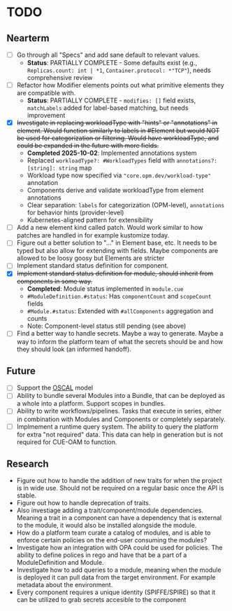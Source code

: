 # TODO

## Nearterm

- [ ] Go through all "Specs" and add sane default to relevant values.
  - **Status**: PARTIALLY COMPLETE - Some defaults exist (e.g., `Replicas.count: int | *1`, `Container.protocol: *"TCP"`), needs comprehensive review
- [ ] Refactor how Modifier elements points out what primitive elements they are compatible with.
  - **Status**: PARTIALLY COMPLETE - `modifies: []` field exists, `matchLabels` added for label-based matching, but needs improvement
- [x] ~~Investigate in replacing workloadType with "hints" or "annotations" in element. Would function similarly to labels in #Element but would NOT be used for categorization or filtering. Would have workloadType, and could be expanded in the future with more fields.~~
  - **Completed 2025-10-02**: Implemented annotations system
  - Replaced `workloadType?: #WorkloadTypes` field with `annotations?: [string]: string` map
  - Workload type now specified via `"core.opm.dev/workload-type"` annotation
  - Components derive and validate workloadType from element annotations
  - Clear separation: `labels` for categorization (OPM-level), `annotations` for behavior hints (provider-level)
  - Kubernetes-aligned pattern for extensibility
- [ ] Add a new element kind called patch. Would work similar to how patches are handled in for example kustomize today.
- [ ] Figure out a better solution to "..." in Element base, etc. It needs to be typed but also allow for extending with fields. Maybe components are allowed to be loosy goosy but Elements are stricter
- [ ] Implement standard status definition for component.
- [x] ~~Implement standard status definition for module, should inherit from components in some way.~~
  - **Completed**: Module status implemented in `module.cue`
  - `#ModuleDefinition.#status`: Has `componentCount` and `scopeCount` fields
  - `#Module.#status`: Extended with `#allComponents` aggregation and counts
  - Note: Component-level status still pending (see above)
- [ ] Find a better way to handle secrets. Maybe a way to generate. Maybe a way to inform the platform team of what the secrets should be and how they should look (an informed handoff).

## Future

- [ ] Support the [OSCAL](https://pages.nist.gov/OSCAL/) model
- [ ] Ability to bundle several Modules into a Bundle, that can be deployed as a whole into a platform. Support scopes in bundles.
- [ ] Ability to write workflows/pipelines. Tasks that execute in series, either in combination with Modules and Components or completely separately.
- [ ] Implmement a runtime query system. The ability to query the platform for extra "not required" data. This data can help in generation but is not required for CUE-OAM to function.

## Research

- Figure out how to handle the addition of new traits for when the project is in wide use. Should not be required on a regular basic once the API is stable.
- Figure out how to handle deprecation of traits.
- Also investiage adding a trait/component/module dependencies. Meaning a trait in a component can have a dependency that is external to the module, it would also be installed alongside the module.
- How do a platform team curate a catalog of modules, and is able to enforce certain policies on the end-user consuming the modules?
- Investigate how an integration with OPA could be used for policies. The ability to define polices in rego and have that be a part of a ModuleDefinition and Module.
- Investigate how to add queries to a module, meaning when the module is deployed it can pull data from the target environment. For example metadata about the environment.
- Every component requires a unique identity (SPIFFE/SPIRE) so that it can be utilized to grab secrets accesible to the component

